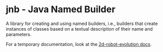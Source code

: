 # jnb - Java Named Builder

A library for creating and using named builders, i.e., builders that create instances of classes based on a textual description of their name and parameters.

For a temporary documentation, look at the [2d-robot-evolution docs](https://github.com/ericmedvet/2d-robot-evolution#the-experiment-description).